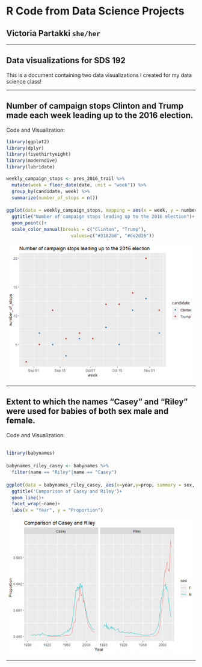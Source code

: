# R Code from Data Science Projects
## Victoria Partakki `she/her`
***

## Data visualizations for SDS 192

This is a document containing two data visualizations I created for my
data science class!
***
## Number of campaign stops Clinton and Trump made each week leading up to the 2016 election.

Code and Visualization:

``` r
library(ggplot2)
library(dplyr)
library(fivethirtyeight)
library(moderndive)
library(lubridate)
```

  

``` r
weekly_campaign_stops <- pres_2016_trail %>% 
  mutate(week = floor_date(date, unit = "week")) %>% 
  group_by(candidate, week) %>% 
  summarize(number_of_stops = n())

ggplot(data = weekly_campaign_stops, mapping = aes(x = week, y = number_of_stops, color = candidate)) +
  ggtitle("Number of campaign stops leading up to the 2016 election")+
  geom_point()+
  scale_color_manual(breaks = c("Clinton", "Trump"),
                        values=c("#3182bd", "#de2d26"))
```

![](README_files/figure-gfm/unnamed-chunk-1-1.png)<!-- -->
***
## Extent to which the names “Casey” and “Riley” were used for babies of both sex male and female.

Code and Visualization:

``` r

library(babynames)

babynames_riley_casey <- babynames %>% 
  filter(name == "Riley"|name == "Casey")

ggplot(data = babynames_riley_casey, aes(x=year,y=prop, summary = sex, color=sex))+
  ggtitle('Comparison of Casey and Riley')+
  geom_line()+
  facet_wrap(~name)+ 
  labs(x = "Year", y = "Proportion")
```

![](README_files/figure-gfm/unnamed-chunk-2-1.png)<!-- -->


***
